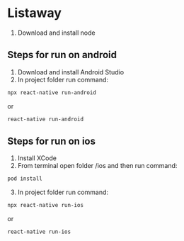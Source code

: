 # Listaway

1. Download and install node

## Steps for run on android

1. Download and install Android Studio
2. In project folder run command:

```bash
npx react-native run-android
```

or

```bash
react-native run-android
```

## Steps for run on ios

1. Install XCode
2. From terminal open folder /ios and then run command:

```bash
pod install
```

3. In project folder run command:

```bash
npx react-native run-ios
```

or

```bash
react-native run-ios
```
